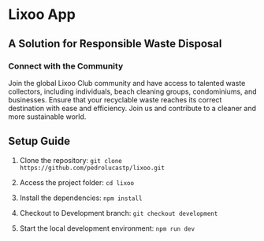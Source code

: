 # Lixoo App
## A Solution for Responsible Waste Disposal 

### Connect with the Community 
Join the global Lixoo Club community and have access to talented waste collectors, including individuals, beach cleaning groups, condominiums, and businesses. Ensure that your recyclable waste reaches its correct destination with ease and efficiency. 
Join us and contribute to a cleaner and more sustainable world. 

## Setup Guide
1. Clone the repository:
```git clone https://github.com/pedrolucastp/lixoo.git```

2. Access the project folder:
```cd lixoo```

3. Install the dependencies:
```npm install```

4. Checkout to Development branch:
```git checkout development```

5. Start the local development environment:
```npm run dev```
